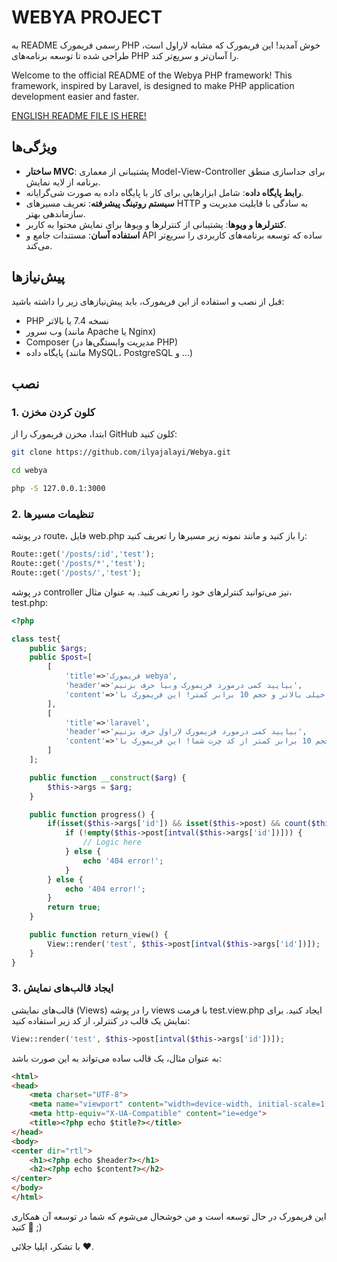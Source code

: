 # WEBYA PROJECT

به README رسمی فریمورک PHP خوش آمدید! این فریمورک که مشابه لاراول است، طراحی شده تا توسعه برنامه‌های PHP را آسان‌تر و سریع‌تر کند.

Welcome to the official README of the Webya PHP framework! This framework, inspired by Laravel, is designed to make PHP application development easier and faster.


[ENGLISH README FILE IS HERE!](https://github.com/ilyajalayi/Webya/blob/main/README-EN.md)

## ویژگی‌ها

- **ساختار MVC**: پشتیبانی از معماری Model-View-Controller برای جداسازی منطق برنامه از لایه نمایش.
- **رابط پایگاه داده**: شامل ابزارهایی برای کار با پایگاه داده به صورت شی‌گرایانه.
- **سیستم روتینگ پیشرفته**: تعریف مسیرهای HTTP به سادگی با قابلیت مدیریت و سازماندهی بهتر.
- **کنترلرها و ویوها**: پشتیبانی از کنترلرها و ویوها برای نمایش محتوا به کاربر.
- **استفاده آسان**: مستندات جامع و API ساده که توسعه برنامه‌های کاربردی را سریع‌تر می‌کند.

## پیش‌نیازها

قبل از نصب و استفاده از این فریمورک، باید پیش‌نیازهای زیر را داشته باشید:

- PHP نسخه 7.4 یا بالاتر
- وب سرور (مانند Apache یا Nginx)
- Composer (مدیریت وابستگی‌ها در PHP)
- پایگاه داده (مانند MySQL، PostgreSQL و ...)

## نصب

### 1. کلون کردن مخزن

ابتدا، مخزن فریمورک را از GitHub کلون کنید:
```bash
git clone https://github.com/ilyajalayi/Webya.git

cd webya

php -S 127.0.0.1:3000
```
### 2. تنظیمات مسیرها

در پوشه route، فایل web.php را باز کنید و مانند نمونه زیر مسیرها را تعریف کنید:
```php
Route::get('/posts/:id','test');
Route::get('/posts/*','test');
Route::get('/posts/','test');
```
در پوشه controller نیز می‌توانید کنترلرهای خود را تعریف کنید. به عنوان مثال، test.php:
```php
<?php

class test{
    public $args;
    public $post=[
        [
            'title'=>'فریمورک webya',
            'header'=>'بیایید کمی درمورد فریمورک وبیا حرف بزنیم',
            'content'=>'فریم ورک وبیا یک فریمورک مانند لاراول با راحتی بهتر از لاراول و سرعت خیلی بالاتر و حجم 10 برابر کمتر! این فریمورک با php خام نوشته شده توسط ایلیا جلایی',
        ],
        [
            'title'=>'laravel',
            'header'=>'بیایید کمی درمورد فریمورک لاراول حرف بزنیم',
            'content'=>'فریم ورک لاراول و سرعت خیلی بالاتر و حجم 10 برابر کمتر از کد چرت شما! این فریمورک با php خام نوشته شده توسط نیمودونوم',
        ]
    ];

    public function __construct($arg) {
        $this->args = $arg;
    }

    public function progress() {
        if(isset($this->args['id']) && isset($this->post) && count($this->post) > 0) {
            if (!empty($this->post[intval($this->args['id'])])) {
                // Logic here
            } else {
                echo '404 error!';
            }
        } else {
            echo '404 error!';
        }
        return true;
    }

    public function return_view() {
        View::render('test', $this->post[intval($this->args['id'])]);
    }
}
```
### 3. ایجاد قالب‌های نمایش

قالب‌های نمایشی (Views) را در پوشه views با فرمت test.view.php ایجاد کنید. برای نمایش یک قالب در کنترلر، از کد زیر استفاده کنید:
```php
View::render('test', $this->post[intval($this->args['id'])]);
```
به عنوان مثال، یک قالب ساده می‌تواند به این صورت باشد:
```html
<html>
<head>
    <meta charset="UTF-8">
    <meta name="viewport" content="width=device-width, initial-scale=1.0">
    <meta http-equiv="X-UA-Compatible" content="ie=edge">
    <title><?php echo $title?></title>
</head>
<body>
<center dir="rtl">
    <h1><?php echo $header?></h1>
    <h2><?php echo $content?></h2>
</center>
</body>
</html>
```
این فریمورک در حال توسعه است و من خوشحال می‌شوم که شما در توسعه آن همکاری کنید 🤝 ;)

با تشکر، ایلیا جلائی ❤️.

